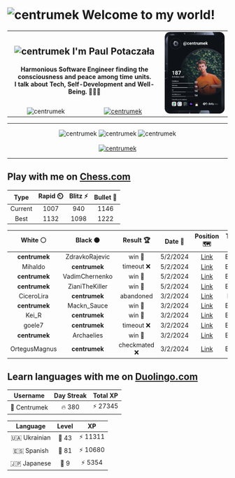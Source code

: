 <h1>
  <img
    src="https://emojis.slackmojis.com/emojis/images/1531849430/4246/blob-sunglasses.gif"
    width="30"
    alt="centrumek"
  />
  Welcome to my world!
</h1>

<table>
  <tbody>
    <tr>
      <td align="center" width="70%" colspan="2">
        <h2>
          <img
            src="https://raw.githubusercontent.com/MartinHeinz/MartinHeinz/master/wave.gif"
            width="30px"
            alt="centrumek"
          />
          I'm Paul Potaczała
        </h2>
        <h4>
          Harmonious Software Engineer finding the consciousness and peace among time units.
          <br/>
          I talk about Tech, Self-Development and Well-Being. 🌿🧘🚀
        </h4>
      </td>
      <td width="30%" rowspan="2">
        <a href="https://app.daily.dev/centrumek">
          <img
            src="./devcard.svg"
            alt="centrumek"
          />
        </a>
      </td>
    </tr>
    <tr align="center">
      <td>
        <img
          src="https://komarev.com/ghpvc/?username=centrumek&label=visitors&color=0e75b6&style=flat"
          alt="centrumek"
        >
      </td>
      <td>
        <a href="https://stackoverflow.com/users/14496012/centrumek">
          <img
            src="https://stackoverflow.com/users/flair/14496012.png?theme=dark"
            alt="centrumek"
          >
        </a>
      </td>
    </tr>
  </tbody>
</table>

---
<div align="center">
  <img 
    src="https://github-readme-stats.vercel.app/api?username=centrumek&show_icons=true&count_private=true&theme=dark&hide_border=true&hide=issues,contribs&bg_color=00000000"
    alt="centrumek"
  />
  <img
    src="https://github-readme-stats.vercel.app/api/top-langs/?username=centrumek&layout=compact&hide_border=true&theme=dark&bg_color=00000000&langs_count=6&exclude_repo=air-statistic-app"
    alt="centrumek"
  />
  <img 
    src="https://github-readme-streak-stats.herokuapp.com?user=centrumek&theme=dark&hide_border=true&background=FFFFFF00"
    alt="centrumek"
  />
  <br/>
  <br/>
  <a href="https://www.buymeacoffee.com/centrumek">
    <img
      src="https://cdn.buymeacoffee.com/buttons/v2/default-orange.png"
      height="50"
      width="210"
      alt="centrumek"
    />
  </a>
</div>

---

## Play with me on [Chess.com](https://www.chess.com/member/centrumek)

<div align="center">
<!--START_SECTION:chessStats-->
<!-- Automatically generated with https://github.com/Balastrong/chess-stats-action -->

| Type | Rapid ⏲️ | Blitz ⚡ | Bullet 🔫 |
|:---:|:---:|:---:|:---:|
| Current | 1007 | 940 | 1146 |
| Best | 1132 | 1098 | 1222 |

| White ⚪ | Black ⚫ | Result 🏆 | Date 📅 | Position 🗺️ | Type 🕕 |
|:---:|:---:|:---:|:---:|:---:|:---:|
| **centrumek** | ZdravkoRajevic | win 🥇 | 5/2/2024 | <a href="http://www.ee.unb.ca/cgi-bin/tervo/fen.pl?select=8/5ppp/1k6/1P5n/3r4/5P1K/6PP/5R2 b - -">Link</a> | Bullet |
| Mihaldo | **centrumek** | timeout ❌ | 5/2/2024 | <a href="http://www.ee.unb.ca/cgi-bin/tervo/fen.pl?select=3R2k1/p7/7p/2p3p1/P1P5/4b1P1/8/4K3 b - -">Link</a> | Bullet |
| **centrumek** | VadimChernenko | win 🥇 | 5/2/2024 | <a href="http://www.ee.unb.ca/cgi-bin/tervo/fen.pl?select=6k1/5RQ1/2pqp3/1n6/3Pp3/r5P1/6KP/8 b - -">Link</a> | Bullet |
| **centrumek** | ZianiTheKiller | win 🥇 | 5/2/2024 | <a href="http://www.ee.unb.ca/cgi-bin/tervo/fen.pl?select=8/8/4R3/6kp/6p1/4PPp1/6KP/8 b - -">Link</a> | Bullet |
| CiceroLira | **centrumek** | abandoned  | 3/2/2024 | <a href="http://www.ee.unb.ca/cgi-bin/tervo/fen.pl?select=4rrk1/p5p1/1bp1q3/4B2p/2P2Pn1/8/P3Q1P1/3R1R1K b - -">Link</a> | Blitz |
| **centrumek** | Mackn_Sauce | win 🥇 | 3/2/2024 | <a href="http://www.ee.unb.ca/cgi-bin/tervo/fen.pl?select=8/8/4Q3/5k2/4p3/4P3/5PP1/3RK3 b - -">Link</a> | Bullet |
| Kei_R | **centrumek** | win 🥇 | 3/2/2024 | <a href="http://www.ee.unb.ca/cgi-bin/tervo/fen.pl?select=8/6k1/6p1/8/R6K/2P5/P4rP1/8 w - -">Link</a> | Bullet |
| goele7 | **centrumek** | timeout ❌ | 3/2/2024 | <a href="http://www.ee.unb.ca/cgi-bin/tervo/fen.pl?select=8/8/6rk/7R/7p/P3P1P1/5PK1/8 b - -">Link</a> | Bullet |
| **centrumek** | Archaelies | win 🥇 | 3/2/2024 | <a href="http://www.ee.unb.ca/cgi-bin/tervo/fen.pl?select=8/3p1p1p/N5p1/P4k2/8/4BN2/4RPPP/6K1 b - -">Link</a> | Bullet |
| OrtegusMagnus | **centrumek** | checkmated ❌ | 3/2/2024 | <a href="http://www.ee.unb.ca/cgi-bin/tervo/fen.pl?select=7r/3Q4/p4R1k/5ppp/8/2P3P1/PP5P/6K1 b - -">Link</a> | Bullet |

<!--END_SECTION:chessStats-->
</div>

## Learn languages with me on [Duolingo.com](https://www.duolingo.com/profile/Centrumek)

<div align="center">
<!--START_SECTION:duolingoStats-->
<!-- Automatically generated with https://github.com/centrumek/duolingo-readme-stats-->

| Username | Day Streak | Total XP |
|:---:|:---:|:---:|
| 👤 Centrumek | 🔥 380 | ⚡ 27345 |

| Language | Level | XP |
|:---:|:---:|:---:|
| 🇺🇦 Ukrainian | 👑 43 | ⚡ 11311 |
| 🇪🇸 Spanish | 👑 81 | ⚡ 10680 |
| 🇯🇵 Japanese | 👑 9 | ⚡ 5354 |

<!--END_SECTION:duolingoStats-->
</div>
<!--
**centrumek/centrumek** is a ✨ _special_ ✨ repository because its `README.md` (this file) appears on your GitHub profile.

Here are some ideas to get you started:

- 🔭 I’m currently working on ...
- 🌱 I’m currently learning ...
- 👯 I’m looking to collaborate on ...
- 🤔 I’m looking for help with ...
- 💬 Ask me about ...
- 📫 How to reach me: ...
- 😄 Pronouns: ...
- ⚡ Fun fact: ...
-->
